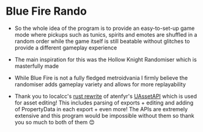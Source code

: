 # Blue Fire Rando

- So the whole idea of the program is to provide an easy-to-set-up game mode where pickups such as tunics, spirits and emotes are shuffled in a random order while the game itself is still beatable without glitches to provide a different gameplay experience
- The main inspiration for this was the Hollow Knight Randomiser which is masterfully made
- While Blue Fire is not a fully fledged metroidvania I firmly believe the randomiser adds gameplay variety and allows for more replayability

- Thank you to localcc's [rust rewrite](https://github.com/AstroTechies/unrealmodding/tree/main/unreal_asset) of atenfyr's [UAssetAPI](https://github.com/atenfyr/UAssetAPI) which is used for asset editing! This includes parsing of exports + editing and adding of PropertyData in each export + even more! The APIs are extremely extensive and this program would be impossible without them so thank you so much to both of them 😊
